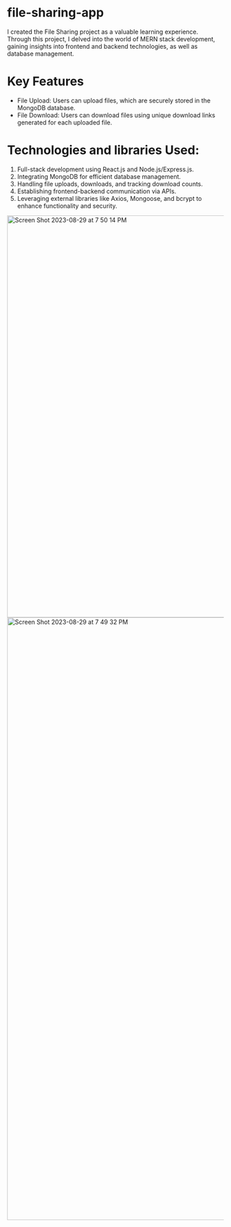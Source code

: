 # file-sharing-app
I created the File Sharing project as a valuable learning experience. Through this project, I delved into the world of MERN stack development, gaining insights into frontend and backend technologies, as well as database management.

# Key Features 

- File Upload: Users can upload files, which are securely stored in the MongoDB database.
- File Download: Users can download files using unique download links generated for each uploaded file.

# Technologies and libraries Used:

1. Full-stack development using React.js and Node.js/Express.js.
2. Integrating MongoDB for efficient database management.
3. Handling file uploads, downloads, and tracking download counts.
4. Establishing frontend-backend communication via APIs.
5. Leveraging external libraries like Axios, Mongoose, and bcrypt to enhance functionality and security.

<img width="935" alt="Screen Shot 2023-08-29 at 7 50 14 PM" src="https://github.com/Sofiya2000/file-sharing-app/assets/70507595/72cd814e-1abd-4111-bca8-c0e76a4d38da">

<img width="1402" alt="Screen Shot 2023-08-29 at 7 49 32 PM" src="https://github.com/Sofiya2000/file-sharing-app/assets/70507595/76f9c0c9-717b-4935-aea5-2ac2ba8b959b">





